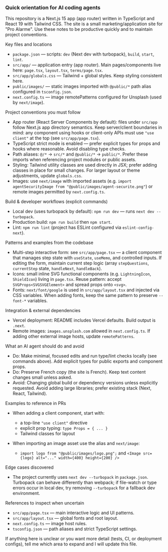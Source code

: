 ### Quick orientation for AI coding agents

This repository is a Next.js 15 app (app router) written in TypeScript and React 19 with Tailwind CSS. The site is a small marketing/application site for "Pro Alarme". Use these notes to be productive quickly and to maintain project conventions.

Key files and locations
- `package.json` — scripts: `dev` (Next dev with turbopack), `build`, `start`, `lint`.
- `src/app/` — application entry (app router). Main pages/components live here: `page.tsx`, `layout.tsx`, `terms/page.tsx`.
- `src/app/globals.css` — Tailwind + global styles. Keep styling consistent here.
- `public/images/` — static images imported with `@public/*` path alias configured in `tsconfig.json`.
- `next.config.ts` — image remotePatterns configured for Unsplash (used by `next/image`).

Project conventions you must follow
- App router (React Server Components by default): files under `src/app` follow Next.js app directory semantics. Keep server/client boundaries in mind: any component using hooks or client-only APIs must use `"use client"` at the top (see `src/app/page.tsx`).
- TypeScript strict mode is enabled — prefer explicit types for props and hooks where reasonable. Avoid disabling type checks.
- Path aliases: `@/*` -> `src/*` and `@public/*` -> `public/*`. Prefer these imports when referencing project modules or public assets.
- Styling: Tailwind utility classes are used directly in JSX; prefer adding classes in place for small changes. For larger layout or theme adjustments, update `globals.css`.
- Images: use `next/image` with imported assets (e.g. `import agentSecurityImage from "@public/images/agent-securite.png"`) or remote images permitted by `next.config.ts`.

Build & developer workflows (explicit commands)
- Local dev (uses turbopack by default): `npm run dev` — runs `next dev --turbopack`.
- Production build: `npm run build` then `npm start`.
- Lint: `npm run lint` (project has ESLint configured via `eslint-config-next`).

Patterns and examples from the codebase
- Multi-step interactive form: see `src/app/page.tsx` — a client component that manages step state with `useState`, `useMemo`, and controlled inputs. If editing the form, maintain current step logic (array `stepQuestions`, `currentStep` state, `handleNext`, `handleBack`).
- Icons: small inline SVG functional components (e.g. `LightningIcon`, `ShieldIcon`) living in `page.tsx`. Reuse pattern: accept `SVGProps<SVGSVGElement>` and spread props onto `<svg>`.
- Fonts: `next/font/google` is used in `src/app/layout.tsx` and injected via CSS variables. When adding fonts, keep the same pattern to preserve `--font-*` variables.

Integration & external dependencies
- Vercel deployment: README includes Vercel defaults. Build output is `.next`.
- Remote images: `images.unsplash.com` allowed in `next.config.ts`. If adding other external image hosts, update `remotePatterns`.

What an AI agent should do and avoid
- Do: Make minimal, focused edits and run type/lint checks locally (see commands above). Add explicit types for public exports and component props.
- Do: Preserve French copy (the site is French). Keep text content changes small unless asked.
- Avoid: Changing global build or dependency versions unless explicitly requested. Avoid adding large libraries; prefer existing stack (Next, React, Tailwind).

Examples to reference in PRs
- When adding a client component, start with:
  - a top-line `"use client"` directive
  - explicit prop typing: `type Props = { ... }`
  - Tailwind classes for layout

- When importing an image asset use the alias and `next/image`:
  - `import logo from "@public/images/logo.png";` and `<Image src={logo} alt="..." width={400} height={200} />`

Edge cases discovered
- The project currently uses `next dev --turbopack` in `package.json`. Turbopack can behave differently than webpack; if file-watch or type errors occur in local dev, try removing `--turbopack` for a fallback dev environment.

References to inspect when uncertain
- `src/app/page.tsx` — main interactive logic and UI patterns.
- `src/app/layout.tsx` — global fonts and root layout.
- `next.config.ts` — image host rules.
- `tsconfig.json` — path aliases and strict TypeScript settings.

If anything here is unclear or you want more detail (tests, CI, or deployment configs), tell me which area to expand and I will update this file.
